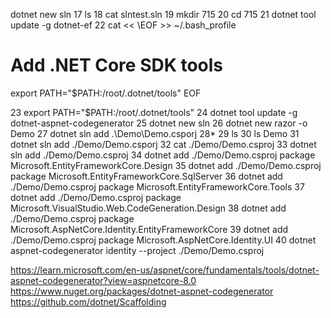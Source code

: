 dotnet new sln
   17  ls
   18  cat slntest.sln
   19  mkdir 715
   20  cd 715
   21  dotnet tool update -g dotnet-ef
   22  cat << \EOF >> ~/.bash_profile
# Add .NET Core SDK tools

export PATH="$PATH:/root/.dotnet/tools"
EOF

   23  export PATH="$PATH:/root/.dotnet/tools"
   24  dotnet tool update -g dotnet-aspnet-codegenerator
   25  dotnet new sln
   26  dotnet new razor -o Demo
   27  dotnet sln add .\Demo\Demo.csporj
   28* 
   29  ls
   30  ls Demo
   31  dotnet sln add ./Demo/Demo.csporj
   32  cat ./Demo/Demo.csproj 
   33  dotnet sln add  ./Demo/Demo.csproj 
   34  dotnet add ./Demo/Demo.csproj package Microsoft.EntityFrameworkCore.Design
   35  dotnet add ./Demo/Demo.csproj package Microsoft.EntityFrameworkCore.SqlServer
   36  dotnet add ./Demo/Demo.csproj package Microsoft.EntityFrameworkCore.Tools
   37  dotnet add ./Demo/Demo.csproj package Microsoft.VisualStudio.Web.CodeGeneration.Design
   38  dotnet add ./Demo/Demo.csproj package Microsoft.AspNetCore.Identity.EntityFrameworkCore
   39  dotnet add ./Demo/Demo.csproj package Microsoft.AspNetCore.Identity.UI
   40  dotnet aspnet-codegenerator identity --project ./Demo/Demo.csproj 



https://learn.microsoft.com/en-us/aspnet/core/fundamentals/tools/dotnet-aspnet-codegenerator?view=aspnetcore-8.0
https://www.nuget.org/packages/dotnet-aspnet-codegenerator
https://github.com/dotnet/Scaffolding